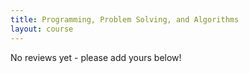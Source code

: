 ```yaml
---
title: Programming, Problem Solving, and Algorithms
layout: course
---
```


No reviews yet - please add yours below!

